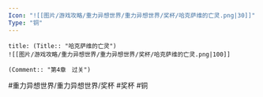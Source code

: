 ```yaml
---
Icon: "![[图片/游戏攻略/重力异想世界/重力异想世界/奖杯/哈克萨维的亡灵.png|30]]"
Type: "铜"
---
```

```ad-common-bronze-trophy
title: (Title:: "哈克萨维的亡灵")
![[图片/游戏攻略/重力异想世界/重力异想世界/奖杯/哈克萨维的亡灵.png|100]]

(Comment:: "第4章　过关")
```

#重力异想世界/重力异想世界/奖杯 #奖杯 #铜
